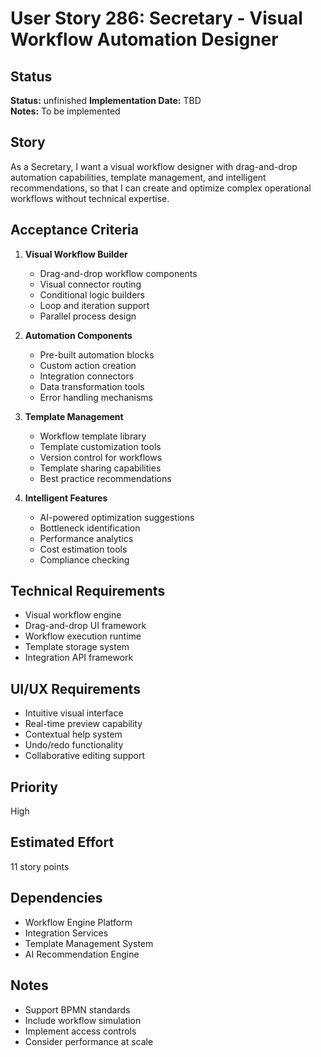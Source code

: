 # User Story 286: Secretary - Visual Workflow Automation Designer

## Status
**Status:** unfinished
**Implementation Date:** TBD  
**Notes:** To be implemented

## Story
As a Secretary, I want a visual workflow designer with drag-and-drop automation capabilities, template management, and intelligent recommendations, so that I can create and optimize complex operational workflows without technical expertise.

## Acceptance Criteria
1. **Visual Workflow Builder**
   - Drag-and-drop workflow components
   - Visual connector routing
   - Conditional logic builders
   - Loop and iteration support
   - Parallel process design

2. **Automation Components**
   - Pre-built automation blocks
   - Custom action creation
   - Integration connectors
   - Data transformation tools
   - Error handling mechanisms

3. **Template Management**
   - Workflow template library
   - Template customization tools
   - Version control for workflows
   - Template sharing capabilities
   - Best practice recommendations

4. **Intelligent Features**
   - AI-powered optimization suggestions
   - Bottleneck identification
   - Performance analytics
   - Cost estimation tools
   - Compliance checking

## Technical Requirements
- Visual workflow engine
- Drag-and-drop UI framework
- Workflow execution runtime
- Template storage system
- Integration API framework

## UI/UX Requirements
- Intuitive visual interface
- Real-time preview capability
- Contextual help system
- Undo/redo functionality
- Collaborative editing support

## Priority
High

## Estimated Effort
11 story points

## Dependencies
- Workflow Engine Platform
- Integration Services
- Template Management System
- AI Recommendation Engine

## Notes
- Support BPMN standards
- Include workflow simulation
- Implement access controls
- Consider performance at scale
